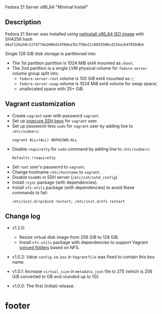 
Fedora 21 Server x86_64 "Minimal Install"

## Description ##

Fedora 21 Server was installed using [netinstall x86_64 ISO image][1] with
SHA256 hash `56af126a50c227d779a200b414f68ea7bcf58e21c8035500cd21ba164f85b9b4`.

Single 128 GiB disk storage is partitioned into:
* The 1st partition partition is 1024 MiB ext4 mounted as `/boot`.
* The 2nd partition is a single LVM physical volume for `fedora-server`
  volume group split into:
  * `fedora-server-root` volume is 100 GiB ext4 mounted as `/`;
  * `fedora-server-swap` volume is 1024 MiB ext4 volume for swap space;
  * unallocated space with 25+ GiB.

## Vagrant customization ##

* Create `vagrant` user with password `vagrant`.
* Set up [insecure SSH keys][2] for `vagrant` user.
* Set up  password-less `sudo` for `vagrant` user by adding line
  to `/etc/sudoers`:
  ```
  vagrant ALL=(ALL) NOPASSWD:ALL
  ```
* Disable `requiretty` for `sudo` command by adding line
  to `/etc/sudoers`:
  ```
  Defaults !requiretty
  ```
* Set `root` user's password to `vagrant`.
* Change hostname `/etc/hostname` to `vagrant`.
* Disable `UseDNS` in SSH server (`/etc/ssh/sshd_config`).
* Install `rsync` package (with dependencies).
* Install `nfs-utils` package (with dependencies) to avoid
  these commands to fail:
  ```
  /etc/init.d/rpcbind restart; /etc/init.d/nfs restart
  ```

## Change log ##

* v1.2.0:
  * Resize virtual disk image from 256 GiB to 128 GiB.
  * Install `nfs-utils` package with dependencies to support
    Vagrant [synced folders][3] based on NFS.

* v1.0.2:
  Value `config.vm.box` in `Vagrantfile` was fixed to contain this box name.

* v1.0.1:
  Increase `virtual_size` in `metadata.json` file to 275 (which is 256 GiB converted to GB and rounded up to 1G).

* v1.0.0:
  The first (initial) release.

# footer #

[1]: http://download.fedoraproject.org/pub/fedora/linux/releases/21/Server/x86_64/iso/Fedora-Server-netinst-x86_64-21.iso
[2]: https://github.com/mitchellh/vagrant/tree/master/keys
[3]: http://docs.vagrantup.com/v2/synced-folders/

